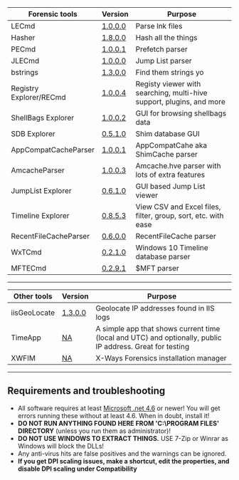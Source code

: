 
|Forensic tools  |Version| Purpose| 
|--|--|--
| LECmd  | [1.0.0.0](https://ericzimmerman.github.io/Software/LECmd.zip) | Parse lnk files
|	Hasher | [1.8.0.0](https://ericzimmerman.github.io/Software/hasher.zip)| Hash all the things
|	PECmd  | [1.0.0.1](https://ericzimmerman.github.io/Software/PECmd.zip)| Prefetch parser
|	JLECmd | [1.0.0.0](https://ericzimmerman.github.io/Software/JLECmd.zip)| Jump List parser
|	bstrings | [ 1.3.0.0](https://ericzimmerman.github.io/Software/bstrings.zip)| Find them strings yo
|	Registry Explorer/RECmd | [1.0.0.4](https://ericzimmerman.github.io/Software/RegistryExplorer_RECmd.zip)| Registy viewer with searching, multi-hive support, plugins, and more
|	ShellBags Explorer | [1.0.0.2](https://ericzimmerman.github.io/Software/ShellBagsExplorer.zip)| GUI for browsing shellbags data
|	SDB Explorer | [0.5.1.0](https://ericzimmerman.github.io/Software/SDBExplorer.zip)| Shim database GUI
|	AppCompatCacheParser | [1.0.0.1](https://ericzimmerman.github.io/Software/AppCompatCacheParser.zip)| AppCompatCahe aka ShimCache parser
|	AmcacheParser | [1.0.0.3](https://ericzimmerman.github.io/Software/AmcacheParser.zip) | Amcache.hve parser with lots of extra features
|	JumpList Explorer | [0.6.1.0](https://ericzimmerman.github.io/Software/JumpListExplorer.zip) | GUI based Jump List viewer 
|	Timeline Explorer | [0.8.5.3](https://ericzimmerman.github.io/Software/TimelineExplorer.zip) | View CSV and Excel files, filter, group, sort, etc. with ease
|	RecentFileCacheParser | [0.6.0.0](https://ericzimmerman.github.io/Software/RecentFileCacheParser.zip) | RecentFileCache parser
| WxTCmd | [0.2.1.0](https://ericzimmerman.github.io/Software/WxTCmd.zip) | Windows 10 Timeline database parser
| MFTECmd |[0.2.9.1](https://ericzimmerman.github.io/Software/MFTECmd.zip) | $MFT parser

***

|Other tools  |Version| Purpose
|--|--|--
|	iisGeoLocate | [1.3.0.0](https://ericzimmerman.github.io/Software/iisGeolocate.zip)| Geolocate IP addresses found in IIS logs
| TimeApp | [NA](https://ericzimmerman.github.io/Software/TimeApp.zip)| A simple app that shows current time (local and UTC) and optionally, public IP address. Great for testing
| XWFIM | [NA](https://ericzimmerman.github.io/Software/XWFIM.zip) | X-Ways Forensics installation manager


***
## Requirements and troubleshooting

 - All software requires at least [Microsoft .net 4.6](https://www.microsoft.com/en-us/download/details.aspx?id=48137) or newer! You will get errors running these without at least 4.6. When in doubt, install it!
 - **DO NOT RUN ANYTHING FOUND HERE FROM 'C:\PROGRAM FILES' DIRECTORY** (unless you run them as administrator)!
 - **DO NOT USE WINDOWS TO EXTRACT THINGS.** USE 7-Zip or Winrar as Windows will block the DLLs!
 - Any anti-virus hits are false positives and the warnings can be ignored.
 - **If you get DPI scaling issues, make a shortcut, edit the properties, and disable DPI scaling under Compatibility**

